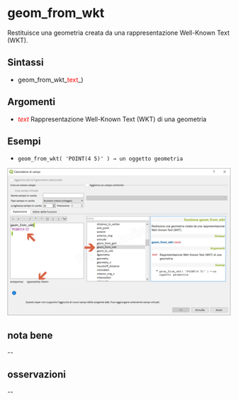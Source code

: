 # geom_from_wkt

Restituisce una geometria creata da una rappresentazione Well-Known Text (WKT).

## Sintassi

- geom_from_wkt_<span style="color:red;">text</span>_)

## Argomenti

* _<span style="color:red;">text</span>_ Rappresentazione Well-Known Text (WKT) di una geometria


## Esempi

* `geom_from_wkt( 'POINT(4 5)' ) → un oggetto geometria`

![](../../img/geometria/geom_from_wkt/geom_from_wkt1.png)

## nota bene

--

## osservazioni

--